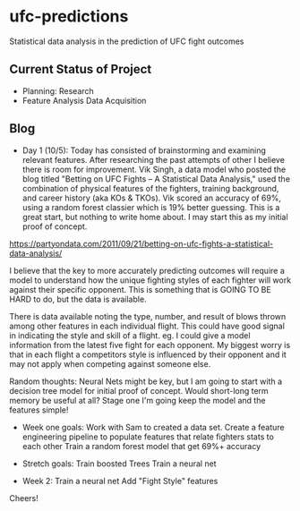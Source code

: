# ufc-predictions
Statistical data analysis in the prediction of UFC fight outcomes

## Current Status of Project
- Planning: Research
- Feature Analysis Data Acquisition

## Blog
- Day 1 (10/5): Today has consisted of brainstorming and examining relevant features. After researching the past attempts of other I believe there is room for improvement. Vik Singh, a data model who posted the blog titled "Betting on UFC Fights – A Statistical Data Analysis," used the combination of physical features of the fighters, training background, and career history (aka KOs & TKOs). Vik scored an accuracy of 69%, using a random forest classier which is 19% better guessing. This is a great start, but nothing to write home about. I may start this as my initial proof of concept. 

https://partyondata.com/2011/09/21/betting-on-ufc-fights-a-statistical-data-analysis/

I believe that the key to more accurately predicting outcomes will require a model to understand how the unique fighting styles of each fighter will work against their specific opponent. This is something that is GOING TO BE HARD to do, but the data is available.

There is data available noting the type, number, and result of blows thrown among other features in each individual flight. This could have good signal in indicating the style and skill of a flight. eg. I could give a model information from the latest five fight for each opponent. My biggest worry is that in each flight a competitors style is influenced by their opponent and it may not apply when competing against someone else. 

Random thoughts: Neural Nets might be key, but I am going to start with a decision tree model for initial proof of concept. Would short-long term memory be useful at all? Stage one I'm going keep the model and the features simple! 

- Week one goals: 
Work with Sam to created a data set.
Create a feature engineering pipeline to populate features that relate fighters stats to each other
Train a random forest model that get 69%+ accuracy

- Stretch goals:
Train boosted Trees
Train a neural net

- Week 2:
Train a neural net
Add "Fight Style" features

Cheers!


